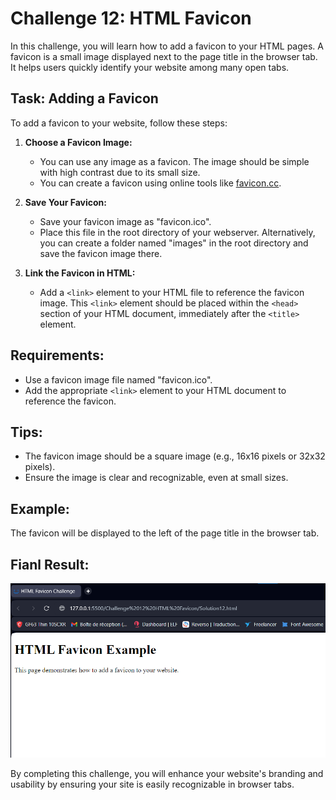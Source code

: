 # Challenge 12: HTML Favicon

In this challenge, you will learn how to add a favicon to your HTML pages. A favicon is a small image displayed next to the page title in the browser tab. It helps users quickly identify your website among many open tabs.

## Task: Adding a Favicon

To add a favicon to your website, follow these steps:

1. **Choose a Favicon Image:**
   - You can use any image as a favicon. The image should be simple with high contrast due to its small size.
   - You can create a favicon using online tools like [favicon.cc](https://www.favicon.cc).

2. **Save Your Favicon:**
   - Save your favicon image as "favicon.ico".
   - Place this file in the root directory of your webserver. Alternatively, you can create a folder named "images" in the root directory and save the favicon image there.

3. **Link the Favicon in HTML:**
   - Add a `<link>` element to your HTML file to reference the favicon image. This `<link>` element should be placed within the `<head>` section of your HTML document, immediately after the `<title>` element.

## Requirements:

- Use a favicon image file named "favicon.ico".
- Add the appropriate `<link>` element to your HTML document to reference the favicon.

## Tips:

- The favicon image should be a square image (e.g., 16x16 pixels or 32x32 pixels).
- Ensure the image is clear and recognizable, even at small sizes.

## Example:

The favicon will be displayed to the left of the page title in the browser tab.

## Fianl Result:
![Final Result Image](../Result%20Images/FinalResultChallenge12.png)

By completing this challenge, you will enhance your website's branding and usability by ensuring your site is easily recognizable in browser tabs.


